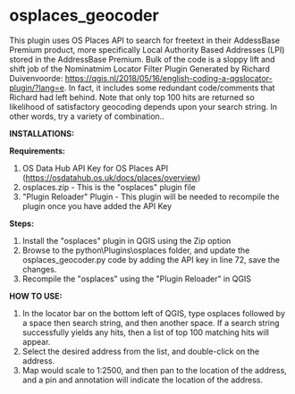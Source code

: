 # osplaces_geocoder
This plugin uses OS Places API to search for freetext in their AddessBase Premium product, more specifically Local Authority Based Addresses (LPI) stored in the AddressBase Premium. 
Bulk of the code is a sloppy lift and shift job of the Nominatmim Locator Filter Plugin Generated by Richard Duivenvoorde: https://qgis.nl/2018/05/16/english-coding-a-qgslocator-plugin/?lang=e. 
In fact, it includes some redundant code/comments that Richard had left behind. Note that only top 100 hits are returned so likelihood of satisfactory geocoding depends upon your search string. In other words, try a variety of combination..

**INSTALLATIONS:**

**Requirements:**
1. OS Data Hub API Key for OS Places API (https://osdatahub.os.uk/docs/places/overview)
2. osplaces.zip - This is the "osplaces" plugin file
3. "Plugin Reloader" Plugin - This plugin will be needed to recompile the plugin once you have added the API Key

**Steps:**
1. Install the "osplaces" plugin in QGIS using the Zip option
2. Browse to the python\Plugins\osplaces folder, and update the osplaces_geocoder.py code by adding the API key in line 72, save the changes.
3. Recompile the "osplaces" using the "Plugin Reloader" in QGIS

**HOW TO USE:**
1. In the locator bar on the bottom left of QGIS, type osplaces followed by a space then search string, and then another space. If a search string successfully yields any hits, then a list of top 100 matching hits will appear. 
2. Select the desired address from the list, and double-click on the address.
3. Map would scale to 1:2500, and then pan to the location of the address, and a pin and annotation will indicate the location of the address.
